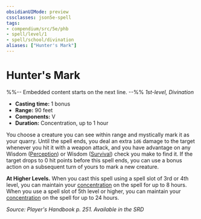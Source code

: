 ```yaml
---
obsidianUIMode: preview
cssclasses: json5e-spell
tags:
- compendium/src/5e/phb
- spell/level/1
- spell/school/divination
aliases: ["Hunter's Mark"]
---
```

# Hunter's Mark
%%-- Embedded content starts on the next line. --%%
*1st-level, Divination*  

- **Casting time:** 1 bonus
- **Range:** 90 feet
- **Components:** V
- **Duration:** Concentration, up to 1 hour

You choose a creature you can see within range and mystically mark it as your quarry. Until the spell ends, you deal an extra `1d6` damage to the target whenever you hit it with a weapon attack, and you have advantage on any Wisdom ([Perception](Mechanics/Rules/skills.md#Perception)) or Wisdom ([Survival](Mechanics/Rules/skills.md#Survival)) check you make to find it. If the target drops to 0 hit points before this spell ends, you can use a bonus action on a subsequent turn of yours to mark a new creature.

**At Higher Levels.** When you cast this spell using a spell slot of 3rd or 4th level, you can maintain your [concentration](Mechanics/Rules/conditions.md#Concentration) on the spell for up to 8 hours. When you use a spell slot of 5th level or higher, you can maintain your [concentration](Mechanics/Rules/conditions.md#Concentration) on the spell for up to 24 hours.

*Source: Player's Handbook p. 251. Available in the <span title='Systems Reference Document (5.1)'>SRD</span>*